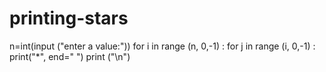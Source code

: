 # printing-stars
n=int(input ("enter a value:")) 
for i in range (n, 0,-1) :
    for j in range (i, 0,-1) :
          print("*", end=" ") 
print ("\n")

